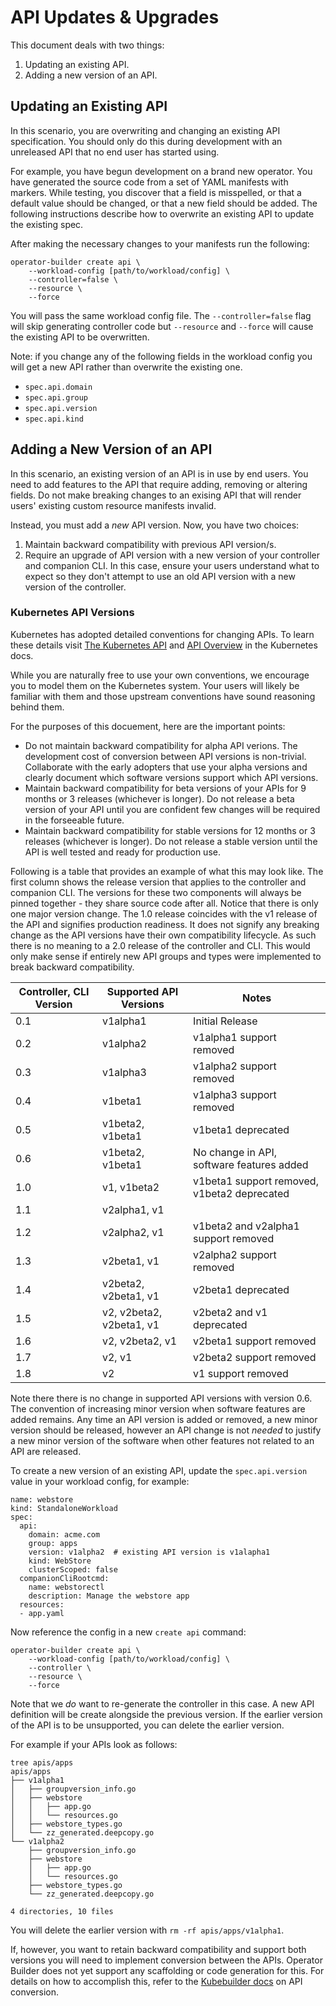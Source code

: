 # API Updates & Upgrades

This document deals with two things:
1. Updating an existing API.
2. Adding a new version of an API.

## Updating an Existing API

In this scenario, you are overwriting and changing an existing API specification.
You should only do this during development with an unreleased API that no end user
has started using.

For example, you have begun development on a brand new operator.  You have
generated the source code from a set of YAML manifests with markers.  While
testing, you discover that a field is misspelled, or that a default value should
be changed, or that a new field should be added.  The following instructions
describe how to overwrite an existing API to update the existing spec.

After making the necessary changes to your manifests run the following:

    operator-builder create api \
        --workload-config [path/to/workload/config] \
        --controller=false \
        --resource \
        --force

You will pass the same workload config file.  The `--controller=false` flag will
skip generating controller code but `--resource` and `--force` will cause the
existing API to be overwritten.

Note: if you change any of the following fields in the workload config you will
get a new API rather than overwrite the existing one.
- `spec.api.domain`
- `spec.api.group`
- `spec.api.version`
- `spec.api.kind`

## Adding a New Version of an API

In this scenario, an existing version of an API is in use by end users.  You
need to add features to the API that require adding, removing or altering
fields.  Do not make breaking changes to an exising API that will render users'
existing custom resource manifests invalid.

Instead, you must add a *new* API version.  Now, you have two choices:
1. Maintain backward compatibility with previous API version/s.
2. Require an upgrade of API version with a new version of your controller and
   companion CLI.  In this case, ensure your users understand what to expect so
   they don't attempt to use an old API version with a new version of the
   controller.

### Kubernetes API Versions

Kubernetes has adopted detailed conventions for changing APIs.  To learn these
details visit [The Kubernetes
API](https://kubernetes.io/docs/concepts/overview/kubernetes-api/) and [API
Overview](https://kubernetes.io/docs/reference/using-api/) in the Kubernetes
docs.

While you are naturally free to use your own conventions, we encourage you to
model them on the Kubernetes system.  Your users will likely be familiar with
them and those upstream conventions have sound reasoning behind them.

For the purposes of this docuement, here are the important points:
- Do not maintain backward compatibility for alpha API verions.  The development
  cost of conversion between API versions is non-trivial.  Collaborate with the
  early adopters that use your alpha versions and clearly document which
  software versions support which API versions.
- Maintain backward compatibility for beta versions of your APIs for 9 months or
  3 releases (whichever is longer).  Do not release a beta version of your API
  until you are confident few changes will be required in the forseeable future.
- Maintain backward compatibility for stable versions for 12 months or 3
  releases (whichever is longer).  Do not release a stable version until the API
  is well tested and ready for production use.

Following is a table that provides an example of what this may look like.  The
first column shows the release version that applies to the controller and
companion CLI.  The versions for these two components will always be pinned
together - they share source code after all.  Notice that there is only one
major version change.  The 1.0 release coincides with the v1 release of the API
and signifies production readiness.  It does not signify any breaking change
as the API versions have their own compatibility lifecycle.  As such there is no
meaning to a 2.0 release of the controller and CLI.  This would only make sense
if entirely new API groups and types were implemented to break backward
compatibility.

| Controller, CLI Version | Supported API Versions   | Notes                                       |
|-------------------------|--------------------------|---------------------------------------------|
| 0.1                     | v1alpha1                 | Initial Release                             |
| 0.2                     | v1alpha2                 | v1alpha1 support removed                    |
| 0.3                     | v1alpha3                 | v1alpha2 support removed                    |
| 0.4                     | v1beta1                  | v1alpha3 support removed                    |
| 0.5                     | v1beta2, v1beta1         | v1beta1 deprecated                          |
| 0.6                     | v1beta2, v1beta1         | No change in API, software features added   |
| 1.0                     | v1, v1beta2              | v1beta1 support removed, v1beta2 deprecated |
| 1.1                     | v2alpha1, v1             |                                             |
| 1.2                     | v2alpha2, v1             | v1beta2 and v2alpha1 support removed        |
| 1.3                     | v2beta1, v1              | v2alpha2 support removed                    |
| 1.4                     | v2beta2, v2beta1, v1     | v2beta1 deprecated                          |
| 1.5                     | v2, v2beta2, v2beta1, v1 | v2beta2 and v1 deprecated                   |
| 1.6                     | v2, v2beta2, v1          | v2beta1 support removed                     |
| 1.7                     | v2, v1                   | v2beta2 support removed                     |
| 1.8                     | v2                       | v1 support removed                          |

Note there there is no change in supported API versions with version 0.6.  The
convention of increasing minor version when software features are added remains.
Any time an API version is added or removed, a new minor version should be
released, however an API change is not _needed_ to justify a new minor version of
the software when other features not related to an API are released.

To create a new version of an existing API, update the `spec.api.version` value
in your workload config, for example:

```
name: webstore
kind: StandaloneWorkload
spec:
  api:
    domain: acme.com
    group: apps
    version: v1alpha2  # existing API version is v1alapha1
    kind: WebStore
    clusterScoped: false
  companionCliRootcmd:
    name: webstorectl
    description: Manage the webstore app
  resources:
  - app.yaml
```

Now reference the config in a new `create api` command:

    operator-builder create api \
        --workload-config [path/to/workload/config] \
        --controller \
        --resource \
        --force

Note that we _do_ want to re-generate the controller in this case.
A new API definition will be create alongside the previous version.  If the
earlier version of the API is to be unsupported, you can delete the earlier
version.

For example if your APIs look as follows:

    tree apis/apps
    apis/apps
    ├── v1alpha1
    │   ├── groupversion_info.go
    │   ├── webstore
    │   │   ├── app.go
    │   │   └── resources.go
    │   ├── webstore_types.go
    │   └── zz_generated.deepcopy.go
    └── v1alpha2
        ├── groupversion_info.go
        ├── webstore
        │   ├── app.go
        │   └── resources.go
        ├── webstore_types.go
        └── zz_generated.deepcopy.go

    4 directories, 10 files

You will delete the earlier version with `rm -rf apis/apps/v1alpha1`.

If, however, you want to retain backward compatibility and support both versions
you will need to implement conversion between the APIs.  Operator Builder does
not yet support any scaffolding or code generation for this.  For details on how
to accomplish this, refer to the [Kubebuilder
docs](https://kubebuilder.io/multiversion-tutorial/conversion.html) on API
conversion.

